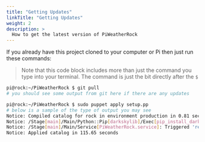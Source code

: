 ```yaml
---
title: "Getting Updates"
linkTitle: "Getting Updates"
weight: 2
description: >
  How to get the latest version of PiWeatherRock
---
```


If you already have this project cloned to your computer or Pi then just run these commands:

> Note that this code block includes more than just the command you type into your terminal. The command is just the bit directly after the `$`

```bash
pi@rock:~/PiWeatherRock $ git pull
# you should see some output from git here if there are any updates

pi@rock:~/PiWeatherRock $ sudo puppet apply setup.pp
# below is a sample of the type of output you may see
Notice: Compiled catalog for rock in environment production in 0.81 seconds
Notice: /Stage[main]/Main/Python::Pip[darkskylib]/Exec[pip_install_darkskylib]/returns: executed successfully
Notice: /Stage[main]/Main/Service[PiWeatherRock.service]: Triggered 'refresh' from 1 event
Notice: Applied catalog in 115.65 seconds
```
